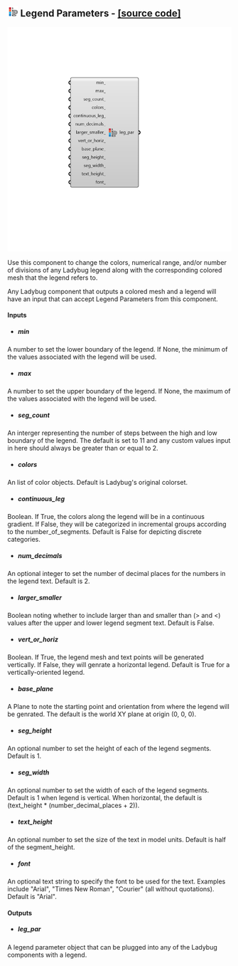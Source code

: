 ## ![](../../images/icons/Legend_Parameters.png) Legend Parameters - [[source code]](https://github.com/ladybug-tools/ladybug-grasshopper/blob/master/ladybug_grasshopper/src//LB%20Legend%20Parameters.py)

![](../../images/components/Legend_Parameters.png)

Use this component to change the colors, numerical range, and/or number of divisions
 of any Ladybug legend along with the corresponding colored mesh that the legend refers to.
 

Any Ladybug component that outputs a colored mesh and a legend will have an input
 that can accept Legend Parameters from this component.
 



#### Inputs
* ##### min 
A number to set the lower boundary of the legend. If None, the minimum of the values associated with the legend will be used. 
* ##### max 
A number to set the upper boundary of the legend. If None, the maximum of the values associated with the legend will be used. 
* ##### seg_count 
An interger representing the number of steps between the high and low boundary of the legend. The default is set to 11 and any custom values input in here should always be greater than or equal to 2. 
* ##### colors 
An list of color objects. Default is Ladybug's original colorset. 
* ##### continuous_leg 
Boolean. If True, the colors along the legend will be in a continuous gradient. If False, they will be categorized in incremental groups according to the number_of_segments. Default is False for depicting discrete categories. 
* ##### num_decimals 
An optional integer to set the number of decimal places for the numbers in the legend text. Default is 2. 
* ##### larger_smaller 
Boolean noting whether to include larger than and smaller than (> and <) values after the upper and lower legend segment text. Default is False. 
* ##### vert_or_horiz 
Boolean. If True, the legend mesh and text points will be generated vertically.  If False, they will genrate a horizontal legend. Default is True for a vertically-oriented legend. 
* ##### base_plane 
A Plane to note the starting point and orientation from where the legend will be genrated. The default is the world XY plane at origin (0, 0, 0). 
* ##### seg_height 
An optional number to set the height of each of the legend segments. Default is 1. 
* ##### seg_width 
An optional number to set the width of each of the legend segments. Default is 1 when legend is vertical. When horizontal, the default is (text_height * (number_decimal_places + 2)). 
* ##### text_height 
An optional number to set the size of the text in model units. Default is half of the segment_height. 
* ##### font 
An optional text string to specify the font to be used for the text. Examples include "Arial", "Times New Roman", "Courier" (all without quotations). Default is "Arial". 

#### Outputs
* ##### leg_par
A legend parameter object that can be plugged into any of the Ladybug components with a legend.